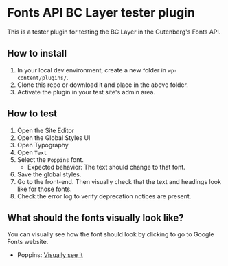# Fonts API BC Layer tester plugin

This is a tester plugin for testing the BC Layer in the Gutenberg's Fonts API.

## How to install

1. In your local dev environment, create a new folder in `wp-content/plugins/`.
2. Clone this repo or download it and place in the above folder.
4. Activate the plugin in your test site's admin area.

## How to test

1. Open the Site Editor
2. Open the Global Styles UI
3. Open Typography
4. Open `Text`
5. Select the `Poppins` font.
   * Expected behavior: The text should change to that font.
6. Save the global styles.
7. Go to the front-end. Then visually check that the text and headings look like for those fonts. 
8. Check the error log to verify deprecation notices are present.

## What should the fonts visually look like?

You can visually see how the font should look by clicking to go to Google Fonts website.

* Poppins: [Visually see it](https://fonts.google.com/specimen/Poppins)
